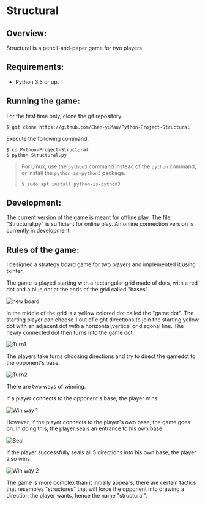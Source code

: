 # Structural

## Overview:

Structural is a pencil-and-paper game for two players 

## Requirements:

* Python 3.5 or up.

## Running the game:

For the first time only, clone the git repository.
```
$ git clone https://github.com/Chen-yuMau/Python-Project-Structural
```

Execute the following command.
```
$ cd Python-Project-Structural
$ python Structural.py
```

> For Linux, use the `python3` command instead of the `python` command,  
> or install the `python-is-python3` package.  
> ```
> $ sudo apt install python-is-python3
> ```
## Development:
The current version of the game is meant for offline play. The file "Structural.py" is sufficient for online play. 
An online connection version is currently in development. 
## Rules of the game:
I designed a strategy board game for two players and implemented it using tkinter.

The game is played starting with a rectangular grid made of dots, with a red dot and a blue dot at the ends of the grid called "bases".

![new board](https://github.com/curlhairedude/Python-Project-Structural/blob/main/Pics/New%20board.JPG?raw=true)

In the middle of the grid is a yellow colored dot called the "game dot".
The starting player can choose 1 out of eight directions to join the starting yellow dot with an adjacent dot with a horizontal,vertical or diagonal line.
The newly connected dot then turns into the game dot.

![Turn1](https://github.com/curlhairedude/Python-Project-Structural/blob/main/Pics/Turn%201.JPG?raw=true)

The players take turns choosing directions and try to direct the gamedot to the opponent's base.

![Turn2](https://github.com/curlhairedude/Python-Project-Structural/blob/main/Pics/Turn%202.JPG?raw=true)

There are two ways of winning.

If a player connects to the opponent's base, the player wins.

![Win way 1](https://github.com/curlhairedude/Python-Project-Structural/blob/main/Pics/Win1.JPG?raw=true)

However, if the player connects to the player's own base, the game goes on. In doing this, the player seals an entrance to his own base.

![Seal](https://github.com/curlhairedude/Python-Project-Structural/blob/main/Pics/Win2.JPG?raw=true)

If the player successfully seals all 5 directions into his own base, the player also wins.

![Win way 2](https://github.com/curlhairedude/Python-Project-Structural/blob/main/Pics/Win3.JPG?raw=true)

The game is more complex than it initially appears, there are certain tactics that resembles "structures"
that will force the opponent into drawing a direction the player wants, hence the name "structural".
